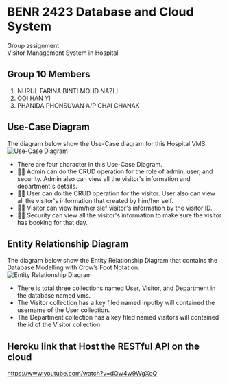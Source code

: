 # BENR 2423 Database and Cloud System
Group assignment <br />
Visitor Management System in Hospital

## Group 10 Members
1. NURUL FARINA BINTI MOHD NAZLI
2. OOI HAN YI
3. PHANIDA PHONSUVAN A/P CHAI CHANAK

## Use-Case Diagram
The diagram below show the Use-Case diagram for this Hospital VMS.
![Use-Case Diagram](https://github.com/OoiHanYi/assignment/blob/master/Diagram/Use-Case%20Diagram.png)

* There are four character in this Use-Case Diagram.
* 🧑‍⚕️ Admin can do the CRUD operation for the role of admin, user, and security. Admin also can view all the visitor's information and department's details.
* 👨‍💻 User can do the CRUD operation for the visitor. User also can view all the visitor's information that created by him/her self.
* 🙋‍♂️ Visitor can view him/her slef visitor's information by the visitor ID.
* 👮‍♂️ Security can view all the visitor's information to make sure the visitor has booking for that day.

## Entity Relationship Diagram
The diagram below show the Entity Relationship Diagram that contains the Database Modelling with Crow’s Foot Notation.
![Entity Relationship Diagram](https://github.com/OoiHanYi/assignment/blob/master/Diagram/Entity%20Relationship%20Diagram.png)

* There is total three collections named User, Visitor, and Department in the database named vms.
* The Visitor collection has a key filed named inputby will contained the username of the User collection.
* The Department collection has a key filed named visitors will contained the id of the Visitor collection.

## Heroku link that Host the RESTful API on the cloud
https://www.youtube.com/watch?v=dQw4w9WgXcQ